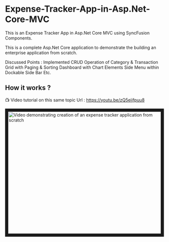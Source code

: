 # Expense-Tracker-App-in-Asp.Net-Core-MVC
This is an Expense Tracker App in Asp.Net Core MVC using SyncFusion Components.

This is a complete Asp.Net Core application to demonstrate the building an enterprise application from scratch.

Discussed Points :
Implemented CRUD Operation of Category & Transaction
Grid with Paging & Sorting
Dashboard with Chart Elements
Side Menu within Dockable Side Bar
Etc.



 ## How it works ?
 
 :tv: Video tutorial on this same topic
 Url : https://youtu.be/zQ5eijfpuu8
 
 <a href="http://www.youtube.com/watch?feature=player_embedded&v=zQ5eijfpuu8
" target="_blank"><img src="http://img.youtube.com/vi/zQ5eijfpuu8/0.jpg" 
alt="Video demonstrating creation of an expense tracker application from scratch" width="500" height="400" border="10" /></a>
